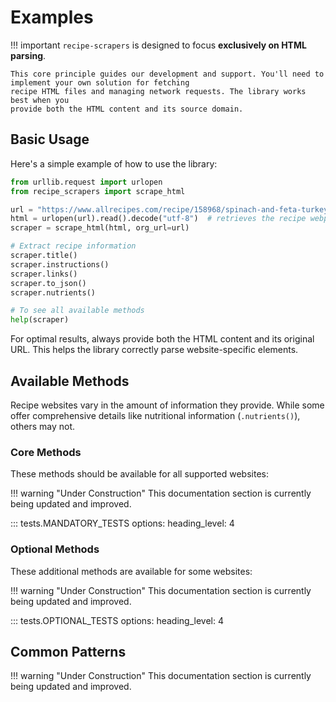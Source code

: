 # Examples

!!! important
    `recipe-scrapers` is designed to focus **exclusively on HTML parsing**.

    This core principle guides our development and support. You'll need to implement your own solution for fetching
    recipe HTML files and managing network requests. The library works best when you
    provide both the HTML content and its source domain.


## Basic Usage

Here's a simple example of how to use the library:

```python title="Basic Usage Example" linenums="1"
from urllib.request import urlopen
from recipe_scrapers import scrape_html

url = "https://www.allrecipes.com/recipe/158968/spinach-and-feta-turkey-burgers/"
html = urlopen(url).read().decode("utf-8")  # retrieves the recipe webpage HTML
scraper = scrape_html(html, org_url=url)

# Extract recipe information
scraper.title()
scraper.instructions()
scraper.links()
scraper.to_json()
scraper.nutrients()

# To see all available methods
help(scraper)
```

For optimal results, always provide both the HTML content and its original URL.
This helps the library correctly parse website-specific elements.

## Available Methods

Recipe websites vary in the amount of information they provide. While some offer
comprehensive details like nutritional information (`.nutrients()`), others may
not.

### Core Methods

These methods should be available for all supported websites:

!!! warning "Under Construction"
    This documentation section is currently being updated and improved.

::: tests.MANDATORY_TESTS
    options:
        heading_level: 4


### Optional Methods

These additional methods are available for some websites:

!!! warning "Under Construction"
    This documentation section is currently being updated and improved.

::: tests.OPTIONAL_TESTS
    options:
      heading_level: 4


## Common Patterns

!!! warning "Under Construction"
    This documentation section is currently being updated and improved.

